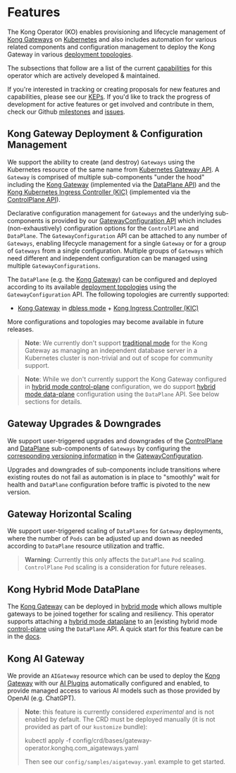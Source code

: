 # Features

The Kong Operator (KO) enables provisioning and lifecycle management
of [Kong Gateways][gw] on [Kubernetes][k8s] and also includes automation
for various related components and configuration management to deploy
the Kong Gateway in various [deployment topologies][tops].

The subsections that follow are a list of the current [capabilities][caps] for
this operator which are actively developed & maintained.

If you're interested in tracking or creating proposals for new features and
capabilities, please see our [KEPs][keps]. If you'd like to track the progress
of development for active features or get involved and contribute in them, check
our Github [milestones][mst] and [issues][iss].

## Kong Gateway Deployment & Configuration Management

We support the ability to create (and destroy) `Gateways` using the Kubernetes
resource of the same name from [Kubernetes Gateway API][gwapi]. A `Gateway` is
comprised of multiple sub-components "under the hood" including the [Kong
Gateway][gw] (implemented via the [DataPlane API][dapi]) and the [Kong
Kubernetes Ingress Controller (KIC)][kic] (implemented via the [ControlPlane
API][capi]).

Declarative configuration management for `Gateways` and the underlying
sub-components is provided by our [GatewayConfiguration API][gwcfg] which
includes (non-exhaustively) configuration options for the `ControlPlane`
and `DataPlane`. The `GatewayConfiguration` API can be attached to any
number of `Gateways`, enabling lifecycle management for a single `Gateway`
or for a group of `Gateways` from a single configuration. Multiple groups of
`Gateways` which need different and independent configuration can be managed
using multiple `GatewayConfigurations`.

The `DataPlane` (e.g. the [Kong Gateway][gw]) can be configured and deployed
according to its available [deployment topologies][tops] using the
`GatewayConfiguration` API. The following topologies are currently supported:

- [Kong Gateway][gw] in [dbless mode][dbl] + [Kong Ingress Controller (KIC)][kic]

More configurations and topologies may become available in future releases.

> **Note**: We currently don't support [traditional mode][trd] for the Kong
> Gateway as managing an independent database server in a Kubernetes cluster
> is non-trivial and out of scope for community support.

> **Note**: While we don't currently support the Kong Gateway configured in
> [hybrid mode control-plane][hybrc] configuration, we do support
> [hybrid mode data-plane][hybrd] configuration using the `DataPlane` API. See
> below sections for details.

## Gateway Upgrades & Downgrades

We support user-triggered upgrades and downgrades of the [ControlPlane][capi]
and [DataPlane][dapi] sub-components of `Gateways` by configuring the
[corresponding versioning information][sp] in the [GatewayConfiguration][gwcfg].

Upgrades and downgrades of sub-components include transitions where existing
routes do not fail as automation is in place to "smoothly" wait for health
and `DataPlane` configuration before traffic is pivoted to the new version.

## Gateway Horizontal Scaling

We support user-triggered scaling of `DataPlanes` for `Gateway` deployments,
where the number of `Pods` can be adjusted up and down as needed according to
`DataPlane` resource utilization and traffic.

> **Warning**: Currently this only affects the `DataPlane` `Pod` scaling. `ControlPlane`
> `Pod` scaling is a consideration for future releases.

## Kong Hybrid Mode DataPlane

The [Kong Gateway][gw] can be deployed in [hybrid mode][hybr] which allows
multiple gateways to be joined together for scaling and resiliency. This
operator supports attaching a [hybrid mode dataplane][hybrd] to an [existing
hybrid mode [control-plane][hybrc] using the `DataPlane` API. A quick start for
this feature can be in the [docs][quick-start-konnect].

## Kong AI Gateway

We provide an `AIGateway` resource which can be used to deploy the [Kong
Gateway][gw] with our [AI Plugins][aiplugins] automatically configured and
enabled, to provide managed access to various AI models such as those provided
by OpenAI (e.g. ChatGPT).

> **Note**: this feature is currently considered _experimental_ and is not
> enabled by default. The CRD must be deployed manually (it is not provided as
> part of our `kustomize` bundle):
>
>   kubectl apply -f config/crd/bases/gateway-operator.konghq.com_aigateways.yaml
>
> Then see our `config/samples/aigateway.yaml` example to get started.

[hybr]:https://docs.konghq.com/gateway/latest/production/deployment-topologies/hybrid-mode/
[keps]:https://github.com/kong/kong-operator/tree/main/keps
[k8s]:https://kubernetes.io
[caps]:https://sdk.operatorframework.io/docs/overview/operator-capabilities/
[mst]:https://github.com/kong/kong-operator/milestone
[iss]:https://github.com/kong/kong-operator/issues
[sp]:https://pkg.go.dev/github.com/kong/kong-operator@main/api/v1beta1#GatewayConfigurationSpec
[gwapi]:https://gateway-api.sigs.k8s.io
[gw]:https://github.com/kong/kong
[gwcfg]:https://pkg.go.dev/github.com/kong/kong-operator@main/api/v1beta1#GatewayConfiguration
[tops]:https://docs.konghq.com/gateway/latest/production/deployment-topologies/
[dapi]:https://pkg.go.dev/github.com/kong/kong-operator@main/api/v1beta1#DataPlane
[kic]:https://github.com/kong/kubernetes-ingress-controller
[capi]:https://pkg.go.dev/github.com/kong/kong-operator@main/api/v1alpha1#ControlPlane
[dbl]:https://docs.konghq.com/gateway/latest/production/deployment-topologies/db-less-and-declarative-config/
[trd]:https://docs.konghq.com/gateway/latest/production/deployment-topologies/traditional/
[hybrd]:https://docs.konghq.com/gateway/latest/production/deployment-topologies/hybrid-mode/setup/#install-and-start-data-planes
[hybrc]:https://docs.konghq.com/gateway/latest/production/deployment-topologies/hybrid-mode/setup/#set-up-the-control-plane
[aiplugins]:https://konghq.com/products/kong-ai-gateway
[quick-start-konnect]:https://docs.konghq.com/gateway-operator/latest/get-started/konnect/install/
